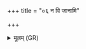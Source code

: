 +++
title = "०६ न वि जानामि"

+++
<details><summary>मूलम् (GR)</summary>

न वि जानामि यद् इवेदम् अस्मि  
निण्यः सन्नद्धो मनसा चरामि ।  
यदा मागन् प्रथमजा ऋतस्य-  
-आद् इद् वाचो अश्नुवे भागम् अस्याः ॥
</details>